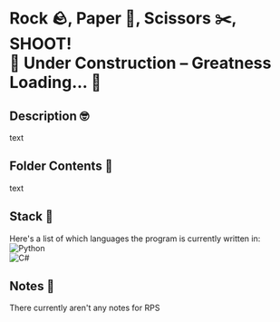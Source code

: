 # Rock 🪨, Paper 📃, Scissors ✂️, SHOOT!<br />🚧 Under Construction – Greatness Loading... 🚀

## Description 🤓
text

## Folder Contents 📂
text

## Stack 🧮
Here's a list of which languages the program is currently written in:<br />
![Python](https://img.shields.io/badge/python-3670A0?style=for-the-badge&logo=python&logoColor=ffdd54)<br />
![C#](https://img.shields.io/badge/c%23-%23239120.svg?style=for-the-badge&logo=csharp&logoColor=white)

## Notes 📝
There currently aren't any notes for RPS
